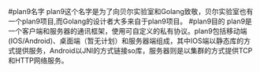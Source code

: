 #plan9名字plan9这个名字是为了向贝尔实验室和Golang致敬，贝尔实验室也有一个plan9项目,而Golang的设计者大多来自于plan9项目。#plan9目的plan9是一个客户端和服务器的通讯框架，使用可自定义的私有协议。plan9包括移动端(IOS/Android)、桌面端（暂无计划）和服务器端组成，其中IOS端以静态库的方式提供服务，Android以JNI的方式链接so库，服务器则是以集群的方式提供TCP和HTTP网络服务。
